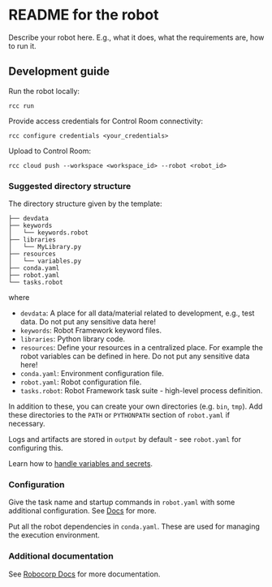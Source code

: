 # README for the robot

Describe your robot here. E.g., what it does, what the requirements are, how to run it.

## Development guide

Run the robot locally:

```
rcc run
```

Provide access credentials for Control Room connectivity:

```
rcc configure credentials <your_credentials>
```

Upload to Control Room:

```
rcc cloud push --workspace <workspace_id> --robot <robot_id>
```

### Suggested directory structure

The directory structure given by the template:

```
├── devdata
├── keywords
│   └── keywords.robot
├── libraries
│   └── MyLibrary.py
├── resources
│   └── variables.py
├── conda.yaml
├── robot.yaml
└── tasks.robot
```

where

- `devdata`: A place for all data/material related to development, e.g., test data. Do not put any sensitive data here!
- `keywords`: Robot Framework keyword files.
- `libraries`: Python library code.
- `resources`: Define your resources in a centralized place. For example the robot variables can be defined in here. Do not put any sensitive data here!
- `conda.yaml`: Environment configuration file.
- `robot.yaml`: Robot configuration file.
- `tasks.robot`: Robot Framework task suite - high-level process definition.

In addition to these, you can create your own directories (e.g. `bin`, `tmp`). Add these directories to the `PATH` or `PYTHONPATH` section of `robot.yaml` if necessary.

Logs and artifacts are stored in `output` by default - see `robot.yaml` for configuring this.

Learn how to [handle variables and secrets](https://robocorp.com/docs/development-guide/variables-and-secrets/secret-management).

### Configuration

Give the task name and startup commands in `robot.yaml` with some additional configuration. See [Docs](https://robocorp.com/docs/setup/robot-structure#robot-configuration-file-robot-yaml) for more.

Put all the robot dependencies in `conda.yaml`. These are used for managing the execution environment.

### Additional documentation

See [Robocorp Docs](https://robocorp.com/docs/) for more documentation.
